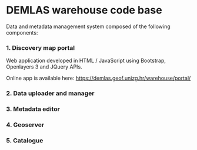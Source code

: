 # DEMLAS warehouse code base
Data and metadata management system composed of the following components:
### 1. Discovery map portal
Web application developed in HTML / JavaScript using Bootstrap, Openlayers 3 and JQuery APIs.

Online app is available here: https://demlas.geof.unizg.hr/warehouse/portal/
### 2. Data uploader and manager
### 3. Metadata editor
### 4. Geoserver
### 5. Catalogue
